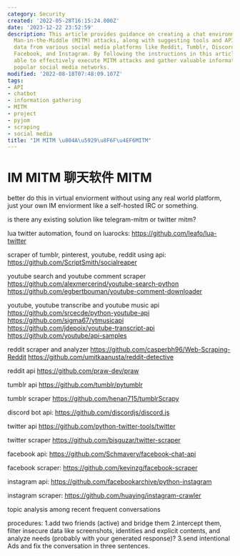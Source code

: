 ```yaml
---
category: Security
created: '2022-05-28T16:15:24.000Z'
date: '2023-12-22 23:52:59'
description: This article provides guidance on creating a chat environment for conducting
  Man-in-the-Middle (MITM) attacks, along with suggesting tools and APIs to access
  data from various social media platforms like Reddit, Tumblr, Discord, Twitter,
  Facebook, and Instagram. By following the instructions in this article, you'll be
  able to effectively execute MITM attacks and gather valuable information from these
  popular social media networks.
modified: '2022-08-18T07:48:09.107Z'
tags:
- API
- chatbot
- information gathering
- MITM
- project
- pyjom
- scraping
- social media
title: "IM MITM \u804A\u5929\u8F6F\u4EF6MITM"
---
```


# IM MITM 聊天软件 MITM

better do this in virtual enviorment without using any real world platform, just your own IM enviorment like a self-hosted IRC or something.

is there any existing solution like telegram-mitm or twitter mitm?

lua twitter automation, found on luarocks:
https://github.com/leafo/lua-twitter

scraper of tumblr, pinterest, youtube, reddit using api:
https://github.com/ScriptSmith/socialreaper

youtube search and youtube comment scraper
https://github.com/alexmercerind/youtube-search-python
https://github.com/egbertbouman/youtube-comment-downloader

youtube, youtube transcribe and youtube music api
https://github.com/srcecde/python-youtube-api
https://github.com/sigma67/ytmusicapi
https://github.com/jdepoix/youtube-transcript-api
https://github.com/youtube/api-samples

reddit scraper and analyzer
https://github.com/casperbh96/Web-Scraping-Reddit
https://github.com/umitkaanusta/reddit-detective

reddit api
https://github.com/praw-dev/praw

tumblr api
https://github.com/tumblr/pytumblr

tumblr scraper
https://github.com/henan715/tumblrScrapy

discord bot api:
https://github.com/discordjs/discord.js

twitter api
https://github.com/python-twitter-tools/twitter

twitter scraper
https://github.com/bisguzar/twitter-scraper

facebook api:
https://github.com/Schmavery/facebook-chat-api

facebook scraper:
https://github.com/kevinzg/facebook-scraper

instagram api:
https://github.com/facebookarchive/python-instagram

instagram scraper:
https://github.com/huaying/instagram-crawler

topic analysis among recent frequent conversations

procedures:
1.add two friends (active) and bridge them
2.intercept them, filter insecure data like screenshots, identities and explicit contents, and analyze needs (probably with your generated response)?
3.send intentional Ads and fix the conversation in three sentences.

